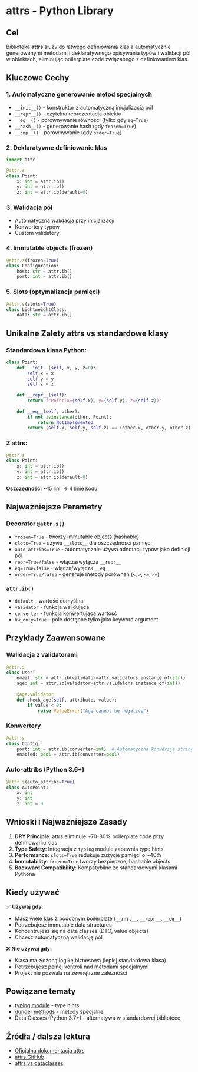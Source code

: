 # attrs - Python Library

## Cel

Biblioteka **attrs** służy do łatwego definiowania klas z automatycznie generowanymi metodami i deklaratywnego opisywania typów i walidacji pól w obiektach, eliminując boilerplate code związanego z definiowaniem klas.

## Kluczowe Cechy

### 1. Automatyczne generowanie metod specjalnych
- `__init__()` - konstruktor z automatyczną inicjalizacją pól
- `__repr__()` - czytelna reprezentacja obiektu
- `__eq__()` - porównywanie równości (tylko gdy `eq=True`)
- `__hash__()` - generowanie hash (gdy `frozen=True`)
- `__cmp__()` - porównywanie (gdy `order=True`)

### 2. Deklaratywne definiowanie klas
```python
import attr

@attr.s
class Point:
    x: int = attr.ib()
    y: int = attr.ib()
    z: int = attr.ib(default=0)
```

### 3. Walidacja pól
- Automatyczna walidacja przy inicjalizacji
- Konwertery typów
- Custom validatory

### 4. Immutable objects (frozen)
```python
@attr.s(frozen=True)
class Configuration:
    host: str = attr.ib()
    port: int = attr.ib()
```

### 5. Slots (optymalizacja pamięci)
```python
@attr.s(slots=True)
class LightweightClass:
    data: str = attr.ib()
```

## Unikalne Zalety attrs vs standardowe klasy

### Standardowa klasa Python:
```python
class Point:
    def __init__(self, x, y, z=0):
        self.x = x
        self.y = y
        self.z = z
    
    def __repr__(self):
        return f"Point(x={self.x}, y={self.y}, z={self.z})"
    
    def __eq__(self, other):
        if not isinstance(other, Point):
            return NotImplemented
        return (self.x, self.y, self.z) == (other.x, other.y, other.z)
```

### Z attrs:
```python
@attr.s
class Point:
    x: int = attr.ib()
    y: int = attr.ib()
    z: int = attr.ib(default=0)
```

**Oszczędność:** ~15 linii → 4 linie kodu

## Najważniejsze Parametry

### Decorator `@attr.s()`
- `frozen=True` - tworzy immutable objects (hashable)
- `slots=True` - używa `__slots__` dla oszczędności pamięci
- `auto_attribs=True` - automatycznie używa adnotacji typów jako definicji pól
- `repr=True/false` - włącza/wyłącza `__repr__`
- `eq=True/false` - włącza/wyłącza `__eq__`
- `order=True/false` - generuje metody porównań (`<`, `>`, `<=`, `>=`)

### `attr.ib()`
- `default` - wartość domyślna
- `validator` - funkcja walidująca
- `converter` - funkcja konwertująca wartość
- `kw_only=True` - pole dostępne tylko jako keyword argument

## Przykłady Zaawansowane

### Walidacja z validatorami
```python
@attr.s
class User:
    email: str = attr.ib(validator=attr.validators.instance_of(str))
    age: int = attr.ib(validator=attr.validators.instance_of(int))
    
    @age.validator
    def check_age(self, attribute, value):
        if value < 0:
            raise ValueError("Age cannot be negative")
```

### Konwertery
```python
@attr.s
class Config:
    port: int = attr.ib(converter=int)  # Automatyczna konwersja string → int
    enabled: bool = attr.ib(converter=bool)
```

### Auto-attribs (Python 3.6+)
```python
@attr.s(auto_attribs=True)
class AutoPoint:
    x: int
    y: int
    z: int = 0
```

## Wnioski i Najważniejsze Zasady

1. **DRY Principle**: attrs eliminuje ~70-80% boilerplate code przy definiowaniu klas
2. **Type Safety**: Integracja z `typing` module zapewnia type hints
3. **Performance**: `slots=True` redukuje zużycie pamięci o ~40%
4. **Immutability**: `frozen=True` tworzy bezpieczne, hashable objects
5. **Backward Compatibility**: Kompatybilne ze standardowymi klasami Pythona

## Kiedy używać

✅ **Używaj gdy:**
- Masz wiele klas z podobnym boilerplate (`__init__`, `__repr__`, `__eq__`)
- Potrzebujesz immutable data structures
- Koncentrujesz się na data classes (DTO, value objects)
- Chcesz automatyczną walidację pól

❌ **Nie używaj gdy:**
- Klasa ma złożoną logikę biznesową (lepiej standardowa klasa)
- Potrzebujesz pełnej kontroli nad metodami specjalnymi
- Projekt nie pozwala na zewnętrzne zależności

## Powiązane tematy

- [typing module](../advanced/typing-module.md) - type hints
- [dunder methods](../advanced/dunder-methods.md) - metody specjalne
- Data Classes (Python 3.7+) - alternatywa w standardowej bibliotece

## Źródła / dalsza lektura

- [Oficjalna dokumentacja attrs](https://www.attrs.org/en/stable/index.html)
- [attrs GitHub](https://github.com/python-attrs/attrs)
- [attrs vs dataclasses](https://www.attrs.org/en/stable/why.html#data-classes)

